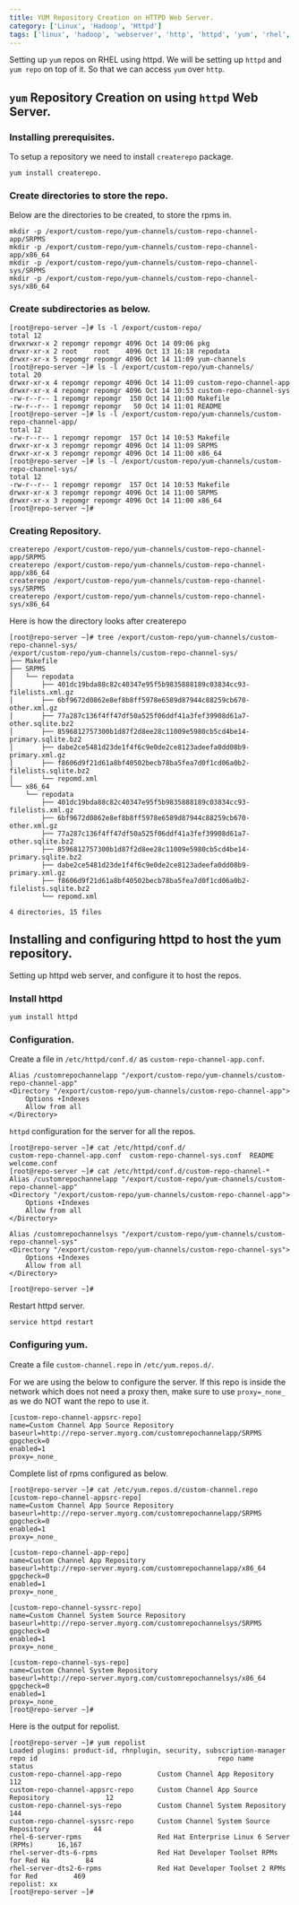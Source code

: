 ```yaml
---
title: YUM Repository Creation on HTTPD Web Server.
category: ['Linux', 'Hadoop', 'Httpd']
tags: ['linux', 'hadoop', 'webserver', 'http', 'httpd', 'yum', 'rhel', 'centos']
---
```


Setting up `yum` repos on RHEL using httpd. We will be setting up `httpd` and `yum repo` on top of it.
So that we can access `yum` over `http`. 

## `yum` Repository Creation on using `httpd` Web Server.

###  Installing prerequisites.

To setup a repository we need to install `createrepo` package.

    yum install createrepo.

###  Create directories to store the repo.

Below are the directories to be created, to store the rpms in.

    mkdir -p /export/custom-repo/yum-channels/custom-repo-channel-app/SRPMS
    mkdir -p /export/custom-repo/yum-channels/custom-repo-channel-app/x86_64
    mkdir -p /export/custom-repo/yum-channels/custom-repo-channel-sys/SRPMS
    mkdir -p /export/custom-repo/yum-channels/custom-repo-channel-sys/x86_64
    
###  Create subdirectories as below.
    
    [root@repo-server ~]# ls -l /export/custom-repo/
    total 12
    drwxrwxr-x 2 repomgr repomgr 4096 Oct 14 09:06 pkg
    drwxr-xr-x 2 root    root    4096 Oct 13 16:18 repodata
    drwxr-xr-x 5 repomgr repomgr 4096 Oct 14 11:09 yum-channels
    [root@repo-server ~]# ls -l /export/custom-repo/yum-channels/
    total 20
    drwxr-xr-x 4 repomgr repomgr 4096 Oct 14 11:09 custom-repo-channel-app
    drwxr-xr-x 4 repomgr repomgr 4096 Oct 14 10:53 custom-repo-channel-sys
    -rw-r--r-- 1 repomgr repomgr  150 Oct 14 11:00 Makefile
    -rw-r--r-- 1 repomgr repomgr   50 Oct 14 11:01 README
    [root@repo-server ~]# ls -l /export/custom-repo/yum-channels/custom-repo-channel-app/
    total 12
    -rw-r--r-- 1 repomgr repomgr  157 Oct 14 10:53 Makefile
    drwxr-xr-x 3 repomgr repomgr 4096 Oct 14 11:09 SRPMS
    drwxr-xr-x 3 repomgr repomgr 4096 Oct 14 11:00 x86_64
    [root@repo-server ~]# ls -l /export/custom-repo/yum-channels/custom-repo-channel-sys/
    total 12
    -rw-r--r-- 1 repomgr repomgr  157 Oct 14 10:53 Makefile
    drwxr-xr-x 3 repomgr repomgr 4096 Oct 14 11:00 SRPMS
    drwxr-xr-x 3 repomgr repomgr 4096 Oct 14 11:00 x86_64
    [root@repo-server ~]#
    
###  Creating Repository.
    
    createrepo /export/custom-repo/yum-channels/custom-repo-channel-app/SRPMS
    createrepo /export/custom-repo/yum-channels/custom-repo-channel-app/x86_64
    createrepo /export/custom-repo/yum-channels/custom-repo-channel-sys/SRPMS
    createrepo /export/custom-repo/yum-channels/custom-repo-channel-sys/x86_64

Here is how the directory looks after createrepo

    [root@repo-server ~]# tree /export/custom-repo/yum-channels/custom-repo-channel-sys/
    /export/custom-repo/yum-channels/custom-repo-channel-sys/
    ├── Makefile
    ├── SRPMS
    │   └── repodata
    │       ├── 401dc19bda88c82c40347e95f5b9835888189c03834cc93-filelists.xml.gz
    │       ├── 6bf9672d0862e8ef8b8ff5978e6589d87944c88259cb670-other.xml.gz
    │       ├── 77a287c136f4ff47df50a525f06ddf41a3fef39908d61a7-other.sqlite.bz2
    │       ├── 8596812757300b1d87f2d8ee28c11009e5980cb5cd4be14-primary.sqlite.bz2
    │       ├── dabe2ce5481d23de1f4f6c9e0de2ce8123adeefa0dd08b9-primary.xml.gz
    │       ├── f8606d9f21d61a8bf40502becb78ba5fea7d0f1cd06a0b2-filelists.sqlite.bz2
    │       └── repomd.xml
    └── x86_64
        └── repodata
            ├── 401dc19bda88c82c40347e95f5b9835888189c03834cc93-filelists.xml.gz
            ├── 6bf9672d0862e8ef8b8ff5978e6589d87944c88259cb670-other.xml.gz
            ├── 77a287c136f4ff47df50a525f06ddf41a3fef39908d61a7-other.sqlite.bz2
            ├── 8596812757300b1d87f2d8ee28c11009e5980cb5cd4be14-primary.sqlite.bz2
            ├── dabe2ce5481d23de1f4f6c9e0de2ce8123adeefa0dd08b9-primary.xml.gz
            ├── f8606d9f21d61a8bf40502becb78ba5fea7d0f1cd06a0b2-filelists.sqlite.bz2
            └── repomd.xml

    4 directories, 15 files

##  Installing and configuring httpd to host the yum repository.

Setting up httpd web server, and configure it to host the repos.

###  Install httpd

    yum install httpd

###  Configuration.

Create a file in `/etc/httpd/conf.d/` as `custom-repo-channel-app.conf`.

    Alias /customrepochannelapp "/export/custom-repo/yum-channels/custom-repo-channel-app"
    <Directory "/export/custom-repo/yum-channels/custom-repo-channel-app">
        Options +Indexes
        Allow from all
    </Directory>

`httpd` configuration for the server for all the repos.

    [root@repo-server ~]# cat /etc/httpd/conf.d/
    custom-repo-channel-app.conf  custom-repo-channel-sys.conf  README              welcome.conf
    [root@repo-server ~]# cat /etc/httpd/conf.d/custom-repo-channel-*
    Alias /customrepochannelapp "/export/custom-repo/yum-channels/custom-repo-channel-app"
    <Directory "/export/custom-repo/yum-channels/custom-repo-channel-app">
        Options +Indexes
        Allow from all
    </Directory>

    Alias /customrepochannelsys "/export/custom-repo/yum-channels/custom-repo-channel-sys"
    <Directory "/export/custom-repo/yum-channels/custom-repo-channel-sys">
        Options +Indexes
        Allow from all
    </Directory>

    [root@repo-server ~]#

Restart httpd server.

    service httpd restart

###  Configuring yum.

Create a file `custom-channel.repo` in `/etc/yum.repos.d/`.

For  we are using the below to configure the server. If this repo is inside the network which does not need a proxy then, make sure to use `proxy=_none_` as  we do NOT want the repo to use it.

    [custom-repo-channel-appsrc-repo]
    name=Custom Channel App Source Repository
    baseurl=http://repo-server.myorg.com/customrepochannelapp/SRPMS
    gpgcheck=0
    enabled=1
    proxy=_none_

Complete list of rpms configured as below.

    [root@repo-server ~]# cat /etc/yum.repos.d/custom-channel.repo
    [custom-repo-channel-appsrc-repo]
    name=Custom Channel App Source Repository
    baseurl=http://repo-server.myorg.com/customrepochannelapp/SRPMS
    gpgcheck=0
    enabled=1
    proxy=_none_

    [custom-repo-channel-app-repo]
    name=Custom Channel App Repository
    baseurl=http://repo-server.myorg.com/customrepochannelapp/x86_64
    gpgcheck=0
    enabled=1
    proxy=_none_

    [custom-repo-channel-syssrc-repo]
    name=Custom Channel System Source Repository
    baseurl=http://repo-server.myorg.com/customrepochannelsys/SRPMS
    gpgcheck=0
    enabled=1
    proxy=_none_

    [custom-repo-channel-sys-repo]
    name=Custom Channel System Repository
    baseurl=http://repo-server.myorg.com/customrepochannelsys/x86_64
    gpgcheck=0
    enabled=1
    proxy=_none_
    [root@repo-server ~]#

Here is the output for repolist.

    [root@repo-server ~]# yum repolist
    Loaded plugins: product-id, rhnplugin, security, subscription-manager
    repo id                                             repo name                       status
    custom-repo-channel-app-repo         Custom Channel App Repository                    112
    custom-repo-channel-appsrc-repo      Custom Channel App Source Repository              12
    custom-repo-channel-sys-repo         Custom Channel System Repository                 144
    custom-repo-channel-syssrc-repo      Custom Channel System Source Repository           44
    rhel-6-server-rpms                   Red Hat Enterprise Linux 6 Server (RPMs)      16,167
    rhel-server-dts-6-rpms               Red Hat Developer Toolset RPMs for Red Ha         84
    rhel-server-dts2-6-rpms              Red Hat Developer Toolset 2 RPMs for Red         469
    repolist: xx
    [root@repo-server ~]#


